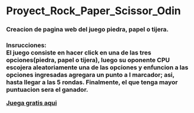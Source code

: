 
  
# Proyect_Rock_Paper_Scissor_Odin
<h3>Creacion de pagina web del juego piedra, papel o tijera.<h3/>

Insrucciones: <br>
El juego consiste en hacer click en una de las tres opciones(piedra, papel o tijera), 
luego su oponente CPU escojera aleatoriamente una de las opciones y enfuncion a las
opciones ingresadas agregara un punto a l marcador; asi, hasta llegar a las 5 rondas.
Finalmente, el que tenga mayor puntuacion sera el ganador.

<a href= 'https://asanchezg96.github.io/Proyect_Rock_Paper_Scissor_Odin/'>  Juega gratis aqui </a>
